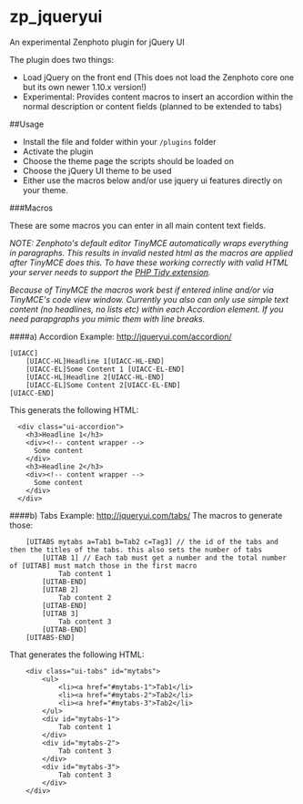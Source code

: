 zp_jqueryui
===========

An experimental Zenphoto plugin for jQuery UI

The plugin does two things:
- Load jQuery on the front end (This does not load the Zenphoto core one but its own newer 1.10.x version!)
- Experimental: Provides content macros to insert an accordion within the normal description or content fields (planned to be extended to tabs)

##Usage
- Install the file and folder within your `/plugins` folder
- Activate the plugin
- Choose the theme page the scripts should be loaded on
- Choose the jQuery UI theme to be used
- Either use the macros below and/or use jquery ui features directly on your theme.

###Macros

These are some macros you can enter in all main content text fields.

*NOTE: Zenphoto's default editor TinyMCE automatically wraps everything in paragraphs. This results in invalid nested html as the macros are applied after TinyMCE does this. To have these working correctly with valid HTML your server needs to support the [PHP Tidy extension](http://www.php.net/manual/en/book.tidy.php).*

*Because of TinyMCE the macros work best if entered inline and/or via TinyMCE's code view window. Currently you also can only use simple text content (no headlines, no lists etc) within each Accordion element. If you need parapgraphs you mimic them with line breaks.*

####a) Accordion
Example: http://jqueryui.com/accordion/
```
[UIACC]
    [UIACC-HL]Headline 1[UIACC-HL-END]
    [UIACC-EL]Some Content 1 [UIACC-EL-END]
    [UIACC-HL]Headline 2[UIACC-HL-END]
    [UIACC-EL]Some Content 2[UIACC-EL-END]
[UIACC-END]
```
This generats the following HTML:
```   
  <div class="ui-accordion">
    <h3>Headline 1</h3>
    <div><!-- content wrapper -->
      Some content
    </div>
    <h3>Headline 2</h3>
    <div><!-- content wrapper -->
      Some content
    </div>
  </div>
```

####b) Tabs
Example: http://jqueryui.com/tabs/
The macros to generate those:
```
	[UITABS mytabs a=Tab1 b=Tab2 c=Tag3] // the id of the tabs and then the titles of the tabs. this also sets the number of tabs
		[UITAB 1] // Each tab must get a number and the total number of [UITAB] must match those in the first macro
			Tab content 1
		[UITAB-END]
		[UITAB 2]
			Tab content 2
		[UITAB-END]
		[UITAB 3]
			Tab content 3
		[UITAB-END]
	[UITABS-END]

```
That generates the following HTML:
```
	<div class="ui-tabs" id="mytabs">
		<ul>
			<li><a href="#mytabs-1">Tab1</li>
			<li><a href="#mytabs-2">Tab2</li>
			<li><a href="#mytabs-3">Tab2</li>
		</ul>
		<div id="mytabs-1">
			Tab content 1
		</div>
		<div id="mytabs-2">
			Tab content 3
		</div>
		<div id="mytabs-3">
			Tab content 3
		</div>
	</div>
```
